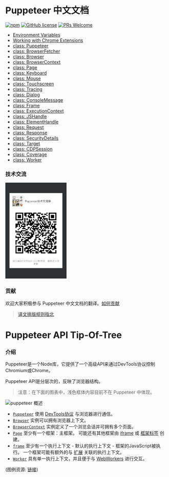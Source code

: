 # Puppeteer 中文文档
[![npm](https://img.shields.io/npm/v/puppeteer-api-zh_cn.svg?style=flat)](https://github.com/zhaoqize/puppeteer-api-zh_CN)
[![GitHub license](https://img.shields.io/github/license/zhaoqize/puppeteer-api-zh_CN.svg)](https://github.com/zhaoqize/puppeteer-api-zh_CN/blob/master/LICENSE)
[![PRs Welcome](https://img.shields.io/badge/PRs-welcome-brightgreen.svg)]()
- [Environment Variables](https://github.com/zhaoqize/puppeteer-api-zh_CN/blob/master/Environment_Variables.md)
- [Working with Chrome Extensions](https://github.com/zhaoqize/puppeteer-api-zh_CN/blob/master/Working_with_Chrome_Extensions.md)
- [class: Puppeteer](https://github.com/zhaoqize/puppeteer-api-zh_CN/blob/master/class-Puppeteer.md)
- [class: BrowserFetcher](https://github.com/zhaoqize/puppeteer-api-zh_CN/blob/master/class-BrowserFetcher.md)
- [class: Browser](https://github.com/zhaoqize/puppeteer-api-zh_CN/blob/master/class-Browser.md)
- [class: BrowserContext](https://github.com/zhaoqize/puppeteer-api-zh_CN/blob/master/class-BrowserContext.md)
- [class: Page](https://github.com/zhaoqize/puppeteer-api-zh_CN/blob/master/class-Page.md)
- [class: Keyboard](https://github.com/zhaoqize/puppeteer-api-zh_CN/blob/master/class-Keyboard.md)
- [class: Mouse](https://github.com/zhaoqize/puppeteer-api-zh_CN/blob/master/class-Mouse.md)
- [class: Touchscreen](https://github.com/zhaoqize/puppeteer-api-zh_CN/blob/master/class-Touchscreen.md)
- [class: Tracing](https://github.com/zhaoqize/puppeteer-api-zh_CN/blob/master/class-Tracing.md)
- [class: Dialog](https://github.com/zhaoqize/puppeteer-api-zh_CN/blob/master/class-Dialog.md)
- [class: ConsoleMessage](https://github.com/zhaoqize/puppeteer-api-zh_CN/blob/master/class-ConsoleMessage.md)
- [class: Frame](https://github.com/zhaoqize/puppeteer-api-zh_CN/blob/master/class-Frame.md)
- [class: ExecutionContext](https://github.com/zhaoqize/puppeteer-api-zh_CN/blob/master/class-ExecutionContext.md)
- [class: JSHandle](https://github.com/zhaoqize/puppeteer-api-zh_CN/blob/master/class-JSHandle.md)
- [class: ElementHandle](https://github.com/zhaoqize/puppeteer-api-zh_CN/blob/master/class-ElementHandle.md)
- [class: Request](https://github.com/zhaoqize/puppeteer-api-zh_CN/blob/master/class-Request.md)
- [class: Response](https://github.com/zhaoqize/puppeteer-api-zh_CN/blob/master/class-Response.md)
- [class: SecurityDetails](https://github.com/zhaoqize/puppeteer-api-zh_CN/blob/master/class-SecurityDetails.md)
- [class: Target](https://github.com/zhaoqize/puppeteer-api-zh_CN/blob/master/class-Target.md)
- [class: CDPSession](https://github.com/zhaoqize/puppeteer-api-zh_CN/blob/master/class-CDPSession.md)
- [class: Coverage](https://github.com/zhaoqize/puppeteer-api-zh_CN/blob/master/class-Coverage.md)
- [class: Worker](https://github.com/zhaoqize/puppeteer-api-zh_CN/blob/master/class-Worker.md)

### 技术交流
<img src="./img/aa.jpeg" height="300">


### 贡献
欢迎大家积极参与 Puppeteer 中文文档的翻译。[如何贡献](./CONTRIBUTING.md)
> [译文排版规则指北](https://github.com/xitu/gold-miner/wiki/%E8%AF%91%E6%96%87%E6%8E%92%E7%89%88%E8%A7%84%E5%88%99%E6%8C%87%E5%8C%97)

# Puppeteer API Tip-Of-Tree

### 介绍

Puppeteer是一个Node库，它提供了一个高级API来通过DevTools协议控制Chromium或Chrome。

Puppeteer API是分层次的，反映了浏览器结构。 

> 注意：在下面的图表中，浅色框体内容目前不在 Puppeteer 中体现。

![puppeteer 概述](https://user-images.githubusercontent.com/746130/40333229-5df5480c-5d0c-11e8-83cb-c3e371de7374.png)

- [`Puppeteer`](#class-puppeteer) 使用 [DevTools协议](https://chromedevtools.github.io/devtools-protocol/) 与浏览器进行通信。
- [`Browser`](#class-browser) 实例可以拥有浏览器上下文。
- [`BrowserContext`](#class-browsercontext) 实例定义了一个浏览会话并可拥有多个页面。
- [`Page`](#class-page) 至少有一个框架：主框架。 可能还有其他框架由 [iframe](https://developer.mozilla.org/en-US/docs/Web/HTML/Element/iframe) 或 [框架标签](https://developer.mozilla.org/en-US/docs/Web/HTML/Element/frame) 创建。
- [`frame`](#class-frame) 至少有一个执行上下文 - 默认的执行上下文 - 框架的JavaScript被执行。 一个框架可能有额外的与 [扩展](https://developer.chrome.com/extensions) 关联的执行上下文。
- [`Worker`](#class-worker) 具有单一执行上下文，并且便于与 [WebWorkers](https://developer.mozilla.org/en-US/docs/Web/API/Web_Workers_API) 进行交互。

(图例资源: [链接](https://docs.google.com/drawings/d/1Q_AM6KYs9kbyLZF-Lpp5mtpAWth73Cq8IKCsWYgi8MM/edit?usp=sharing))
